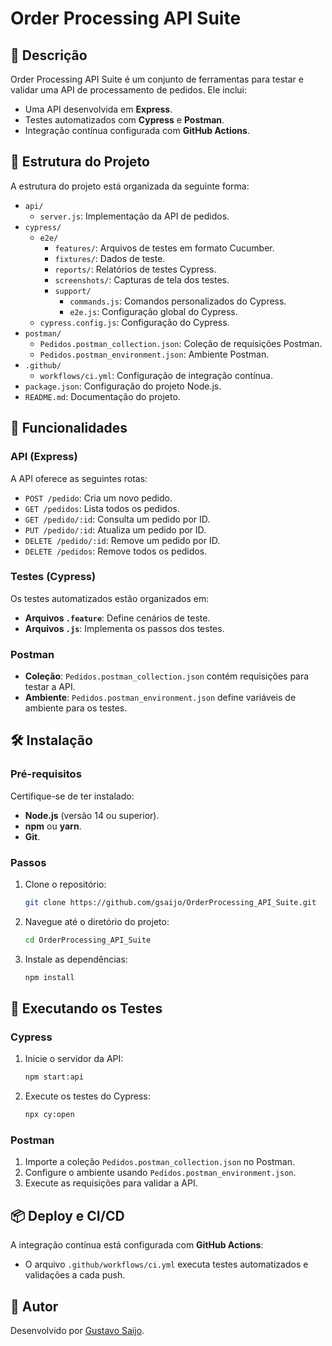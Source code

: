 # Order Processing API Suite

## 📖 Descrição
Order Processing API Suite é um conjunto de ferramentas para testar e validar uma API de processamento de pedidos. Ele inclui:
- Uma API desenvolvida em **Express**.
- Testes automatizados com **Cypress** e **Postman**.
- Integração contínua configurada com **GitHub Actions**.

## 📂 Estrutura do Projeto
A estrutura do projeto está organizada da seguinte forma:

- `api/`
  - `server.js`: Implementação da API de pedidos.
- `cypress/`
  - `e2e/`
    - `features/`: Arquivos de testes em formato Cucumber.
    - `fixtures/`: Dados de teste.
    - `reports/`: Relatórios de testes Cypress.
    - `screenshots/`: Capturas de tela dos testes.
    - `support/`
      - `commands.js`: Comandos personalizados do Cypress.
      - `e2e.js`: Configuração global do Cypress.
  - `cypress.config.js`: Configuração do Cypress.
- `postman/`
  - `Pedidos.postman_collection.json`: Coleção de requisições Postman.
  - `Pedidos.postman_environment.json`: Ambiente Postman.
- `.github/`
  - `workflows/ci.yml`: Configuração de integração contínua.
- `package.json`: Configuração do projeto Node.js.
- `README.md`: Documentação do projeto.

## 🚀 Funcionalidades
### API (Express)
A API oferece as seguintes rotas:
- `POST /pedido`: Cria um novo pedido.
- `GET /pedidos`: Lista todos os pedidos.
- `GET /pedido/:id`: Consulta um pedido por ID.
- `PUT /pedido/:id`: Atualiza um pedido por ID.
- `DELETE /pedido/:id`: Remove um pedido por ID.
- `DELETE /pedidos`: Remove todos os pedidos.

### Testes (Cypress)
Os testes automatizados estão organizados em:
- **Arquivos `.feature`**: Define cenários de teste.
- **Arquivos `.js`**: Implementa os passos dos testes.

### Postman
- **Coleção**: `Pedidos.postman_collection.json` contém requisições para testar a API.
- **Ambiente**: `Pedidos.postman_environment.json` define variáveis de ambiente para os testes.

## 🛠️ Instalação
### Pré-requisitos
Certifique-se de ter instalado:
- **Node.js** (versão 14 ou superior).
- **npm** ou **yarn**.
- **Git**.

### Passos
1. Clone o repositório:
   ```bash
   git clone https://github.com/gsaijo/OrderProcessing_API_Suite.git
   ```
2. Navegue até o diretório do projeto:
   ```bash
   cd OrderProcessing_API_Suite
   ```
3. Instale as dependências:
   ```bash
   npm install
   ```

## 🧪 Executando os Testes
### Cypress
1. Inicie o servidor da API:
   ```bash
   npm start:api
   ```
2. Execute os testes do Cypress:
   ```bash
   npx cy:open
   ```

### Postman
1. Importe a coleção `Pedidos.postman_collection.json` no Postman.
2. Configure o ambiente usando `Pedidos.postman_environment.json`.
3. Execute as requisições para validar a API.

## 📦 Deploy e CI/CD
A integração contínua está configurada com **GitHub Actions**:
- O arquivo `.github/workflows/ci.yml` executa testes automatizados e validações a cada push.

## 👤 Autor
Desenvolvido por [Gustavo Saijo](https://github.com/gsaijo).
